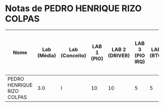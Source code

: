 # Notas de PEDRO HENRIQUE RIZO COLPAS

| Nome | Lab (Média) | Lab (Conceito) | LAB 1 (PIO) | LAB 2 (DRIVER) | LAB 3 (PIO IRQ) | LAB 4 (RTOS) | LAB 5 (RTOS - HC-SR04) | LAB 6 (RTOS - IMU) | LAB 7 (RTOS - LCD-LVGL) | LAB 8 (TC - RTC - RTT) | LAB 9 (RTOS - MUTEX) | LAB 10 (WIFI) |
| --- | --- | --- | --- | --- | --- | --- | --- | --- | --- | --- | --- | --- |
| PEDRO HENRIQUE RIZO COLPAS | 3.0 | I | 10 | 10 | 5 | 5 | - | - | - | - | - | - |
